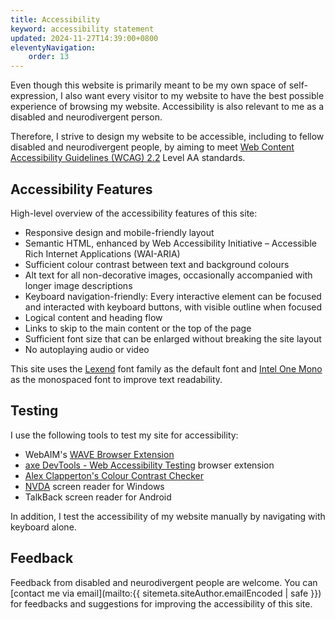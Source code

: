 ```yaml
---
title: Accessibility
keyword: accessibility statement
updated: 2024-11-27T14:39:00+0800
eleventyNavigation:
    order: 13
---
```


Even though this website is primarily meant to be my own space of self-expression, I also want every visitor to my website to have the best possible experience of browsing my website. Accessibility is also relevant to me as a disabled and neurodivergent person.

Therefore, I strive to design my website to be accessible, including to fellow disabled and neurodivergent people, by aiming to meet [Web Content Accessibility Guidelines (WCAG) 2.2](https://www.w3.org/WAI/standards-guidelines/wcag/) Level AA standards.

## Accessibility Features

High-level overview of the accessibility features of this site:
* Responsive design and mobile-friendly layout
* Semantic HTML, enhanced by Web Accessibility Initiative – Accessible Rich Internet Applications (WAI-ARIA)
* Sufficient colour contrast between text and background colours
* Alt text for all non-decorative images, occasionally accompanied with longer image descriptions
* Keyboard navigation-friendly: Every interactive element can be focused and interacted with keyboard buttons, with visible outline when focused
* Logical content and heading flow
* Links to skip to the main content or the top of the page
* Sufficient font size that can be enlarged without breaking the site layout
* No autoplaying audio or video

This site uses the [Lexend](https://www.lexend.com/) font family as the default font and [Intel One Mono](https://www.intel.com/content/www/us/en/company-overview/one-monospace-font.html) as the monospaced font to improve text readability.

## Testing

I use the following tools to test my site for accessibility:
* WebAIM's [WAVE Browser Extension](https://wave.webaim.org/extension/)
* [axe DevTools - Web Accessibility Testing](https://www.deque.com/axe/browser-extensions/) browser extension
* [Alex Clapperton's Colour Contrast Checker](https://colourcontrast.cc/)
* [NVDA](https://www.nvaccess.org/about-nvda/) screen reader for Windows
* TalkBack screen reader for Android

In addition, I test the accessibility of my website manually by navigating with keyboard alone.

## Feedback

Feedback from disabled and neurodivergent people are welcome. You can [contact me via email](mailto:{{ sitemeta.siteAuthor.emailEncoded | safe }}) for feedbacks and suggestions for improving the accessibility of this site.